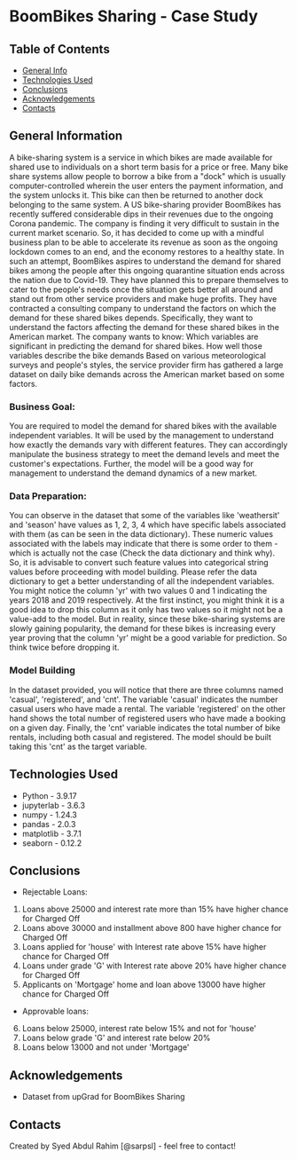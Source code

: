 # BoomBikes Sharing - Case Study
## Table of Contents
* [General Info](#general-information)
* [Technologies Used](#technologies-used)
* [Conclusions](#conclusions)
* [Acknowledgements](#acknowledgements)
* [Contacts](#contacts)

## General Information

A bike-sharing system is a service in which bikes are made available for shared use to individuals on a short term basis for a price or free. Many bike share systems allow people to borrow a bike from a "dock" which is usually computer-controlled wherein the user enters the payment information, and the system unlocks it. This bike can then be returned to another dock belonging to the same system.
A US bike-sharing provider BoomBikes has recently suffered considerable dips in their revenues due to the ongoing Corona pandemic. The company is finding it very difficult to sustain in the current market scenario. So, it has decided to come up with a mindful business plan to be able to accelerate its revenue as soon as the ongoing lockdown comes to an end, and the economy restores to a healthy state. 
In such an attempt, BoomBikes aspires to understand the demand for shared bikes among the people after this ongoing quarantine situation ends across the nation due to Covid-19. They have planned this to prepare themselves to cater to the people's needs once the situation gets better all around and stand out from other service providers and make huge profits.
They have contracted a consulting company to understand the factors on which the demand for these shared bikes depends. Specifically, they want to understand the factors affecting the demand for these shared bikes in the American market. The company wants to know:
Which variables are significant in predicting the demand for shared bikes.
How well those variables describe the bike demands
Based on various meteorological surveys and people's styles, the service provider firm has gathered a large dataset on daily bike demands across the American market based on some factors. 

### Business Goal:
You are required to model the demand for shared bikes with the available independent variables. It will be used by the management to understand how exactly the demands vary with different features. They can accordingly manipulate the business strategy to meet the demand levels and meet the customer's expectations. Further, the model will be a good way for management to understand the demand dynamics of a new market. 

### Data Preparation:
You can observe in the dataset that some of the variables like 'weathersit' and 'season' have values as 1, 2, 3, 4 which have specific labels associated with them (as can be seen in the data dictionary). These numeric values associated with the labels may indicate that there is some order to them - which is actually not the case (Check the data dictionary and think why). So, it is advisable to convert such feature values into categorical string values before proceeding with model building. Please refer the data dictionary to get a better understanding of all the independent variables.
You might notice the column 'yr' with two values 0 and 1 indicating the years 2018 and 2019 respectively. At the first instinct, you might think it is a good idea to drop this column as it only has two values so it might not be a value-add to the model. But in reality, since these bike-sharing systems are slowly gaining popularity, the demand for these bikes is increasing every year proving that the column 'yr' might be a good variable for prediction. So think twice before dropping it. 
 
### Model Building
In the dataset provided, you will notice that there are three columns named 'casual', 'registered', and 'cnt'. The variable 'casual' indicates the number casual users who have made a rental. The variable 'registered' on the other hand shows the total number of registered users who have made a booking on a given day. Finally, the 'cnt' variable indicates the total number of bike rentals, including both casual and registered. The model should be built taking this 'cnt' as the target variable.

## Technologies Used
- Python - 3.9.17
- jupyterlab - 3.6.3
- numpy - 1.24.3
- pandas - 2.0.3
- matplotlib - 3.7.1
- seaborn - 0.12.2

## Conclusions
- Rejectable Loans:
1. Loans above 25000 and interest rate more than 15% have higher chance for Charged Off
2. Loans above 30000 and installment above 800 have higher chance for Charged Off
3. Loans applied for 'house' with Interest rate above 15% have higher chance for Charged Off
4. Loans under grade 'G' with Interest rate above 20% have higher chance for Charged Off
5. Applicants on 'Mortgage' home and loan above 13000 have higher chance for Charged Off
- Approvable loans:
6. Loans below 25000, interest rate below 15% and not for 'house'
7. Loans below grade 'G' and interest rate below 20%
8. Loans below 13000 and not under 'Mortgage'

## Acknowledgements
- Dataset from upGrad for BoomBikes Sharing

## Contacts
Created by Syed Abdul Rahim [@sarpsl] - feel free to contact!
